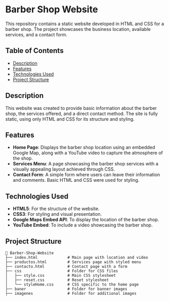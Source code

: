 # Barber Shop Website

This repository contains a static website developed in HTML and CSS for a barber shop. The project showcases the business location, available services, and a contact form.

## Table of Contents

- [Description](#description)
- [Features](#features)
- [Technologies Used](#technologies-used)
- [Project Structure](#project-structure)

## Description

This website was created to provide basic information about the barber shop, the services offered, and a direct contact method. The site is fully static, using only HTML and CSS for its structure and styling.

## Features

- **Home Page**: Displays the barber shop location using an embedded Google Map, along with a YouTube video to capture the atmosphere of the shop.
- **Services Menu**: A page showcasing the barber shop services with a visually appealing layout achieved through CSS.
- **Contact Form**: A simple form where users can leave their information and comments. Basic HTML and CSS were used for styling.

## Technologies Used

- **HTML5**: For the structure of the website.
- **CSS3**: For styling and visual presentation.
- **Google Maps Embed API**: To display the location of the barber shop.
- **YouTube Embed**: To include a video showcasing the barber shop.

## Project Structure

```plaintext
📂 Barber-Shop-Website
├── index.html             # Main page with location and video
├── productos.html         # Services page with styled menu
├── contacto.html          # Contact page with a form
├── css                    # Folder for CSS files
│   ├── style.css          # Main CSS stylesheet
│   ├── reset.css          # Reset stylesheet
│   └── styleHome.css      # CSS specific to the home page
├── baner                  # Folder for banner images
├── imagenes               # Folder for additional images
